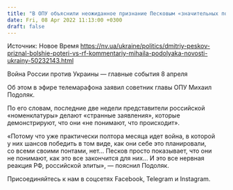 ```yaml
---
title: "В ОПУ объяснили неожиданное признание Песковым «значительных потерь» ВС РФ в Украине"
date: Fri, 08 Apr 2022 11:13:00 +0300
draft: false
---
```

Источник: Новое Время https://nv.ua/ukraine/politics/dmitriy-peskov-priznal-bolshie-poteri-vs-rf-kommentariy-mihaila-podolyaka-novosti-ukrainy-50232143.html


Война России против Украины — главные события 8 апреля

Об этом в эфире телемарафона заявил советник главы ОПУ Михаил Подоляк.

По его словам, последние две недели представители российской «номенклатуры» делают «странные заявления», которые демонстрируют, что они «не понимают, что происходит».

«Потому что уже практически полтора месяца идет война, в которой у них шансов победить в том виде, как они себе это планировали, со всеми своими понтами, нет… Песков просто показывает, что они не понимают, как это все закончится для них… И это все нервная реакция РФ, российской элиты», — пояснил Подоляк.

Присоединяйтесь к нам в соцсетях Facebook, Telegram и Instagram.
